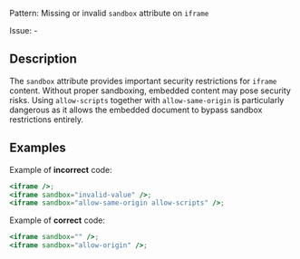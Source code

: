 Pattern: Missing or invalid `sandbox` attribute on `iframe`

Issue: -

## Description

The `sandbox` attribute provides important security restrictions for `iframe` content. Without proper sandboxing, embedded content may pose security risks. Using `allow-scripts` together with `allow-same-origin` is particularly dangerous as it allows the embedded document to bypass sandbox restrictions entirely.

## Examples

Example of **incorrect** code:
```jsx
<iframe />;
<iframe sandbox="invalid-value" />;
<iframe sandbox="allow-same-origin allow-scripts" />;
```

Example of **correct** code:
```jsx
<iframe sandbox="" />;
<iframe sandbox="allow-origin" />;
```